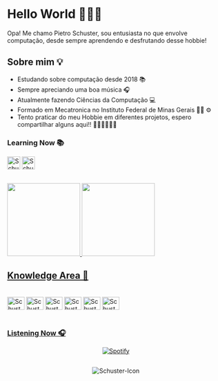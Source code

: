
# Hello World 🙋🏻‍♂️

Opa! Me chamo Pietro Schuster, sou entusiasta no que envolve computação, desde sempre aprendendo e desfrutando desse hobbie!

## Sobre mim 💡

- Estudando sobre computação desde 2018 📚
- Sempre apreciando uma boa música 🎧
- Atualmente fazendo Ciências da Computação 💻
- Formado em Mecatronica no Instituto Federal de Minas Gerais 🍞🧀 ⚙
- Tento praticar do meu Hobbie em diferentes projetos, espero compartilhar alguns aqui!! 🤘🏻🤘🏻🤘🏻

### Learning Now 📚

<div style="display: inline-block">
  <img alt="Schuster-HTML" height="30"src="https://cdn.jsdelivr.net/gh/devicons/devicon/icons/html5/html5-original.svg" />
  <img alt="Schuster-CSS" height="30"src="https://cdn.jsdelivr.net/gh/devicons/devicon/icons/css3/css3-original.svg" />
  <br>
</div>

##

<div style="display: inline-block">
  <a href="https://github.com/Schusteerr">
  <img height="169em" src="https://github-readme-stats.vercel.app/api?username=schusteerr&show_icons=true&bg_color=0D1117&border_color=695f56&title_color=d5bfa7&text_color=C3D1D9&icon_color=695f56&include_all_commits=true&count_private=true"/>
  <img height="169em" src="https://github-readme-stats.vercel.app/api/top-langs/?username=schusteerr&layout=compact&langs_count=10&bg_color=0D1117&border_color=695f56&title_color=d5bfa7&text_color=C3D1D9"/>
  
  
</div>


## Knowledge Area 💾

<div style="display: inline-block; padding: 20px 0px;">
    <img align="center" alt="Schuster-INO" height="30" width="40" src="https://cdn.jsdelivr.net/gh/devicons/devicon/icons/arduino/arduino-original-wordmark.svg" />
    <img align="center" alt="Schuster-C" height="30" width="40" src="https://cdn.jsdelivr.net/gh/devicons/devicon/icons/cplusplus/cplusplus-original.svg" />
    <img align="center" alt="Schuster-Python" height="30" width="40" src="https://cdn.jsdelivr.net/gh/devicons/devicon/icons/python/python-original.svg" />
    <img align="center" alt="Schuster-JS" height="30" width="40" src="https://cdn.jsdelivr.net/gh/devicons/devicon/icons/javascript/javascript-original.svg" />
    <img align="center" alt="Schuster-PHP" height="30" width="40" src="https://cdn.jsdelivr.net/gh/devicons/devicon/icons/php/php-plain.svg" />
    <img align="center" alt="Schuster-WordPress" height="30" width="40" src="https://cdn.jsdelivr.net/gh/devicons/devicon/icons/wordpress/wordpress-plain.svg" />
</div>

### Listening Now 🎧

<div align="center">

  [![Spotify](https://nowplaying-spotify-ten.vercel.app/api/spotify/?background_color=0D1117&border_color=695f56)](https://open.spotify.com/user/31d34cvrcrzoynz2znvwg7r3nsku)
</div>

##

<div align="center">
    <img align="center" alt="Schuster-Icon"src="https://cdn.domestika.org/c_limit,dpr_1.0,f_auto,q_auto,w_820/v1449065969/content-items/001/469/066/CHAIN_A_MOTION_Pablo_dribbble_V02-original.gif?1449065969">   
</div>

##
